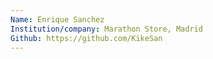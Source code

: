 ```yaml
---
Name: Enrique Sanchez
Institution/company: Marathon Store, Madrid
Github: https://github.com/KikeSan
---
```

